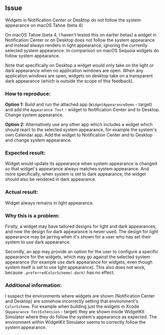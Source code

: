 ## Issue
Widgets in Notification Center or Desktop do not follow the system appearance on macOS Tahoe (beta 4)

On macOS Tahoe (beta 4, I haven't tested this on earlier betas) a widget in Notification Center or on Desktop does not follow the system appearance and instead always renders in light appearance, ignoring the currently selected system appearance. In comparison on macOS Sequoia widgets do follow system appearance.

Note that specifically on Desktop a widget would only take on the light or dark appearance when no application windows are open. When any application windows are open, widgets on desktop take on a transparent dark appearance (which is outside the scope of this feedback).

### How to reproduce:
**Option 1:** Build and run the attached app (`WidgetAppearanceDemo` - target) and add the `Appearance Test` - widget to Notification Center and to Desktop. Change system appearance.

**Option 2:** Alternatively use any other app which includes a widget which should react to the selected system appearance, for example the system's own Calendar app. Add the widget to Notification Center and to Desktop and change system appearance.

### Expected result:
Widget would update its appearance when system appearance is changed so that widget's appearance always matches system appearance. And more specifically, when system is set to dark appearance, the widget should also be rendered in dark appearance.

### Actual result:
Widget always remains in light appearance.

### Why this is a problem:
Firstly, a widget may have tailored designs for light and dark appearances, and now the design for dark appearance is never used. The design for light appearance may be jarring when it's shown for a user who has set their system to use dark appearance.

Secondly, an app may provide an option for the user to configure a specific appearance for the widgets, which may go against the selected system appearance (for example use dark appearance for widgets, even though system itself is set to use light appearance). This also does not work, because `.preferredColorScheme(.dark)` has no effect.

### Additional information:
I suspect the environments where widgets are shown (Notification Center and Desktop) are somehow incorrectly setting that environment's `ColorScheme`. For example when building just the widgets in Xcode (`Appearance TestExtension` - target) they are shown inside WidgetKit Simulator where they do follow the system's appearance as expected. The environment within WidgetKit Simulator seems to correctly follow the system appearance.
